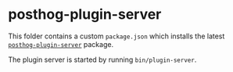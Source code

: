 # posthog-plugin-server

This folder contains a custom `package.json` which installs the latest [`posthog-plugin-server`](https://github.com/PostHog/posthog-plugin-server) package.

The plugin server is started by running `bin/plugin-server`.
